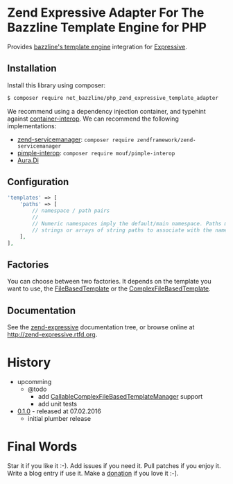 # Zend Expressive Adapter For The Bazzline Template Engine for PHP

Provides [bazzline's template engine](https://github.com/bazzline/php_component_template) integration for [Expressive](https://github.com/zendframework/zend-expressive).


## Installation

Install this library using composer:

```bash
$ composer require net_bazzline/php_zend_expressive_template_adapter
```
We recommend using a dependency injection container, and typehint against
[container-interop](https://github.com/container-interop/container-interop). We
can recommend the following implementations:

- [zend-servicemanager](https://github.com/zendframework/zend-servicemanager):
  `composer require zendframework/zend-servicemanager`
- [pimple-interop](https://github.com/moufmouf/pimple-interop):
  `composer require mouf/pimple-interop`
- [Aura.Di](https://github.com/auraphp/Aura.Di)

## Configuration

```php
'templates' => [
    'paths' => [
        // namespace / path pairs
        //
        // Numeric namespaces imply the default/main namespace. Paths may be
        // strings or arrays of string paths to associate with the namespace.
    ],
],
```

## Factories

You can choose between two factories.
It depends on the template you want to use, the [FileBasedTemplate](https://github.com/bazzline/php_component_template/blob/master/source/Net/Bazzline/Component/Template/FileBasedTemplate.php) or the [ComplexFileBasedTemplate](https://github.com/bazzline/php_component_template/blob/master/source/Net/Bazzline/Component/Template/ComplexFileBasedTemplate.php).

## Documentation

See the [zend-expressive](https://github.com/zendframework/zend-expressive/blob/master/doc/book)
documentation tree, or browse online at http://zend-expressive.rtfd.org.


# History

* upcomming
    * @todo
        * add [CallableComplexFileBasedTemplateManager](https://github.com/bazzline/php_component_template/blob/master/source/Net/Bazzline/Component/Template/CallableComplexFileBasedTemplateManager.php) support
        * add unit tests
* [0.1.0](https://github.com/bazzline/php_zend_expressive_template_adapter/tree/0.1.0) - released at 07.02.2016
    * initial plumber release 

# Final Words

Star it if you like it :-). Add issues if you need it. Pull patches if you enjoy it. Write a blog entry if use it. Make a [donation](https://gratipay.com/~stevleibelt) if you love it :-].
